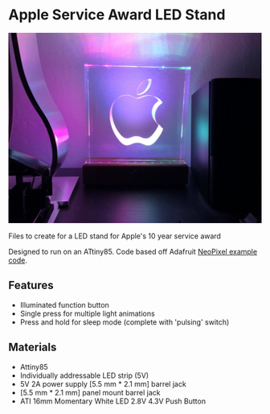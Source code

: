 # Apple Service Award LED Stand

![Final Assembly](finished.jpeg)

Files to create for a LED stand for Apple's 10 year service award

Designed to run on an ATtiny85. Code based off Adafruit [NeoPixel example code](https://github.com/adafruit/Adafruit_NeoPixel).

## Features

- Illuminated function button
- Single press for multiple light animations
- Press and hold for sleep mode (complete with 'pulsing' switch)

## Materials

- Attiny85
- Individually addressable LED strip (5V)
- 5V 2A power supply [5.5 mm * 2.1 mm] barrel jack
- [5.5 mm * 2.1 mm] panel mount barrel jack
- ATI 16mm Momentary White LED 2.8V 4.3V Push Button 